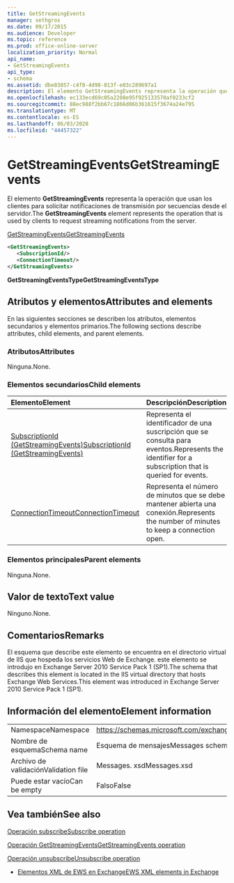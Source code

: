```yaml
---
title: GetStreamingEvents
manager: sethgros
ms.date: 09/17/2015
ms.audience: Developer
ms.topic: reference
ms.prod: office-online-server
localization_priority: Normal
api_name:
- GetStreamingEvents
api_type:
- schema
ms.assetid: dbe83857-c4f8-4d98-813f-e03c289697a1
description: El elemento GetStreamingEvents representa la operación que usan los clientes para solicitar notificaciones de transmisión por secuencias desde el servidor.
ms.openlocfilehash: ec133ecd69c05a2208e95f925133570af0233cf2
ms.sourcegitcommit: 88ec988f2bb67c1866d06b361615f3674a24e795
ms.translationtype: MT
ms.contentlocale: es-ES
ms.lasthandoff: 06/03/2020
ms.locfileid: "44457322"
---
```

# <a name="getstreamingevents"></a><span data-ttu-id="46d72-103">GetStreamingEvents</span><span class="sxs-lookup"><span data-stu-id="46d72-103">GetStreamingEvents</span></span>

<span data-ttu-id="46d72-104">El elemento **GetStreamingEvents** representa la operación que usan los clientes para solicitar notificaciones de transmisión por secuencias desde el servidor.</span><span class="sxs-lookup"><span data-stu-id="46d72-104">The **GetStreamingEvents** element represents the operation that is used by clients to request streaming notifications from the server.</span></span> 
  
[<span data-ttu-id="46d72-105">GetStreamingEvents</span><span class="sxs-lookup"><span data-stu-id="46d72-105">GetStreamingEvents</span></span>](getstreamingevents.md)
  
```XML
<GetStreamingEvents>
   <SubscriptionId/>
   <ConnectionTimeout/>
</GetStreamingEvents>
```

 <span data-ttu-id="46d72-106">**GetStreamingEventsType**</span><span class="sxs-lookup"><span data-stu-id="46d72-106">**GetStreamingEventsType**</span></span>
## <a name="attributes-and-elements"></a><span data-ttu-id="46d72-107">Atributos y elementos</span><span class="sxs-lookup"><span data-stu-id="46d72-107">Attributes and elements</span></span>

<span data-ttu-id="46d72-108">En las siguientes secciones se describen los atributos, elementos secundarios y elementos primarios.</span><span class="sxs-lookup"><span data-stu-id="46d72-108">The following sections describe attributes, child elements, and parent elements.</span></span>
  
### <a name="attributes"></a><span data-ttu-id="46d72-109">Atributos</span><span class="sxs-lookup"><span data-stu-id="46d72-109">Attributes</span></span>

<span data-ttu-id="46d72-110">Ninguna.</span><span class="sxs-lookup"><span data-stu-id="46d72-110">None.</span></span>
  
### <a name="child-elements"></a><span data-ttu-id="46d72-111">Elementos secundarios</span><span class="sxs-lookup"><span data-stu-id="46d72-111">Child elements</span></span>

|<span data-ttu-id="46d72-112">**Elemento**</span><span class="sxs-lookup"><span data-stu-id="46d72-112">**Element**</span></span>|<span data-ttu-id="46d72-113">**Descripción**</span><span class="sxs-lookup"><span data-stu-id="46d72-113">**Description**</span></span>|
|:-----|:-----|
|[<span data-ttu-id="46d72-114">SubscriptionId (GetStreamingEvents)</span><span class="sxs-lookup"><span data-stu-id="46d72-114">SubscriptionId (GetStreamingEvents)</span></span>](subscriptionid-getstreamingevents.md) <br/> |<span data-ttu-id="46d72-115">Representa el identificador de una suscripción que se consulta para eventos.</span><span class="sxs-lookup"><span data-stu-id="46d72-115">Represents the identifier for a subscription that is queried for events.</span></span>  <br/> |
|[<span data-ttu-id="46d72-116">ConnectionTimeout</span><span class="sxs-lookup"><span data-stu-id="46d72-116">ConnectionTimeout</span></span>](connectiontimeout.md) <br/> |<span data-ttu-id="46d72-117">Representa el número de minutos que se debe mantener abierta una conexión.</span><span class="sxs-lookup"><span data-stu-id="46d72-117">Represents the number of minutes to keep a connection open.</span></span>  <br/> |
   
### <a name="parent-elements"></a><span data-ttu-id="46d72-118">Elementos principales</span><span class="sxs-lookup"><span data-stu-id="46d72-118">Parent elements</span></span>

<span data-ttu-id="46d72-119">Ninguna.</span><span class="sxs-lookup"><span data-stu-id="46d72-119">None.</span></span>
  
## <a name="text-value"></a><span data-ttu-id="46d72-120">Valor de texto</span><span class="sxs-lookup"><span data-stu-id="46d72-120">Text value</span></span>

<span data-ttu-id="46d72-121">Ninguno.</span><span class="sxs-lookup"><span data-stu-id="46d72-121">None.</span></span>
  
## <a name="remarks"></a><span data-ttu-id="46d72-122">Comentarios</span><span class="sxs-lookup"><span data-stu-id="46d72-122">Remarks</span></span>

<span data-ttu-id="46d72-123">El esquema que describe este elemento se encuentra en el directorio virtual de IIS que hospeda los servicios Web de Exchange. este elemento se introdujo en Exchange Server 2010 Service Pack 1 (SP1).</span><span class="sxs-lookup"><span data-stu-id="46d72-123">The schema that describes this element is located in the IIS virtual directory that hosts Exchange Web Services.This element was introduced in Exchange Server 2010 Service Pack 1 (SP1).</span></span>
  
## <a name="element-information"></a><span data-ttu-id="46d72-124">Información del elemento</span><span class="sxs-lookup"><span data-stu-id="46d72-124">Element information</span></span>

|||
|:-----|:-----|
|<span data-ttu-id="46d72-125">Namespace</span><span class="sxs-lookup"><span data-stu-id="46d72-125">Namespace</span></span>  <br/> |https://schemas.microsoft.com/exchange/services/2006/messages  <br/> |
|<span data-ttu-id="46d72-126">Nombre de esquema</span><span class="sxs-lookup"><span data-stu-id="46d72-126">Schema name</span></span>  <br/> |<span data-ttu-id="46d72-127">Esquema de mensajes</span><span class="sxs-lookup"><span data-stu-id="46d72-127">Messages schema</span></span>  <br/> |
|<span data-ttu-id="46d72-128">Archivo de validación</span><span class="sxs-lookup"><span data-stu-id="46d72-128">Validation file</span></span>  <br/> |<span data-ttu-id="46d72-129">Messages. xsd</span><span class="sxs-lookup"><span data-stu-id="46d72-129">Messages.xsd</span></span>  <br/> |
|<span data-ttu-id="46d72-130">Puede estar vacío</span><span class="sxs-lookup"><span data-stu-id="46d72-130">Can be empty</span></span>  <br/> |<span data-ttu-id="46d72-131">Falso</span><span class="sxs-lookup"><span data-stu-id="46d72-131">False</span></span>  <br/> |
   
## <a name="see-also"></a><span data-ttu-id="46d72-132">Vea también</span><span class="sxs-lookup"><span data-stu-id="46d72-132">See also</span></span>



[<span data-ttu-id="46d72-133">Operación subscribe</span><span class="sxs-lookup"><span data-stu-id="46d72-133">Subscribe operation</span></span>](subscribe-operation.md)
  
[<span data-ttu-id="46d72-134">Operación GetStreamingEvents</span><span class="sxs-lookup"><span data-stu-id="46d72-134">GetStreamingEvents operation</span></span>](getstreamingevents-operation.md)
  
[<span data-ttu-id="46d72-135">Operación unsubscribe</span><span class="sxs-lookup"><span data-stu-id="46d72-135">Unsubscribe operation</span></span>](unsubscribe-operation.md)


- [<span data-ttu-id="46d72-136">Elementos XML de EWS en Exchange</span><span class="sxs-lookup"><span data-stu-id="46d72-136">EWS XML elements in Exchange</span></span>](ews-xml-elements-in-exchange.md)

